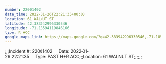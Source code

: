 ```yaml
---
number: 22001402
date_time: 2022-01-26T22:21:35+00:00
location: 61 WALNUT ST
latitude: 42.383942996330546
longitude: -71.18594119846166
type: R ACC
google_maps_link: https://maps.google.com/?q=42.383942996330546,-71.18594119846166
---
```


;;;Incident #: 22001402     Date: 2022‐01‐26 22:21:35     Type: PAST H+R ACC;;;Location: 61 WALNUT ST;;;;;;

